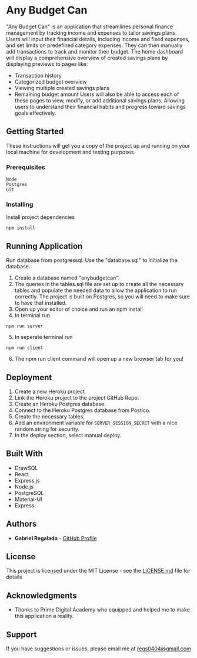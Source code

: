 # Any Budget Can

"Any Budget Can" is an application that streamlines personal finance management by tracking income and expenses to tailor savings plans. Users will input their financial details, including income and fixed expenses, and set limits on predefined category expenses. They can then manually add transactions to track and monitor their budget. The home dashboard will display a comprehensive overview of created savings plans by displaying previews to pages like:

- Transaction history
- Categorized budget overview
- Viewing multiple created savings plans
- Remaining budget amount
  Users will also be able to access each of these pages to view, modify, or add additional savings plans. Allowing users to understand their financial habits and progress toward savings goals effectively.

## Getting Started

These instructions will get you a copy of the project up and running on your local machine for development and testing purposes.

### Prerequisites

```
Node
Postgres
Git
```

### Installing


Install project dependencies

```
npm install

```


## Running Application

Run database from postgressql. Use the "database.sql" to initialize the database.

1. Create a database named "anybudgetcan".
2. The queries in the tables.sql file are set up to create all the necessary tables and populate the needed data to allow the application to run correctly. The project is built on Postgres, so you will need to make sure to have that installed.
3. Open up your editor of choice and run an npm install
4. In terminal run

```
npm run server
```

5. In seperate terminal run

```
npm run client
```

6. The npm run client command will open up a new browser tab for you!

## Deployment

1. Create a new Heroku project.
1. Link the Heroku project to the project GitHub Repo.
1. Create an Heroku Postgres database.
1. Connect to the Heroku Postgres database from Postico.
1. Create the necessary tables.
1. Add an environment variable for `SERVER_SESSION_SECRET` with a nice random string for security.
1. In the deploy section, select manual deploy.

## Built With

- DrawSQL
- React
- Express.js
- Node.js
- PostgreSQL
- Material-UI
- Express

## Authors

- **Gabriel Regalado** - [GitHub Profile](https://github.com/Greg-04)

## License

This project is licensed under the MIT License - see the [LICENSE.md](LICENSE.md) file for details

## Acknowledgments

- Thanks to Prime Digital Academy who equipped and helped me to make this application a reality.

## Support

If you have suggestions or issues, please email me at regs0404@gmail.com

